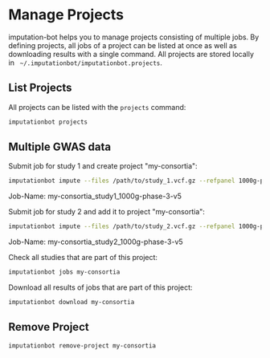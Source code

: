 # Manage Projects

imputation-bot helps you to manage projects consisting of multiple jobs. By defining projects, all jobs of a project can be listed at once as well as downloading results with a single command. All projects are stored locally in ` ~/.imputationbot/imputationbot.projects`.

## List Projects

All projects can be listed with the `projects` command:

```sh
imputationbot projects
```


## Multiple GWAS data

Submit job for study 1 and create project "my-consortia":

```sh
imputationbot impute --files /path/to/study_1.vcf.gz --refpanel 1000g-phase-3-v5 --population eur --name study1 --project my-consortia
```

Job-Name: my-consortia_study1_1000g-phase-3-v5

Submit job for study 2 and add it to project "my-consortia":

```sh
imputationbot impute --files /path/to/study_2.vcf.gz --refpanel 1000g-phase-3-v5 --population eur --name study2 --project my-consortia
```

Job-Name: my-consortia_study2_1000g-phase-3-v5

Check all studies that are part of this project:

```sh
imputationbot jobs my-consortia
```

Download all results of jobs that are part of this project:

```sh
imputationbot download my-consortia
```

## Remove Project

```sh
imputationbot remove-project my-consortia
```
